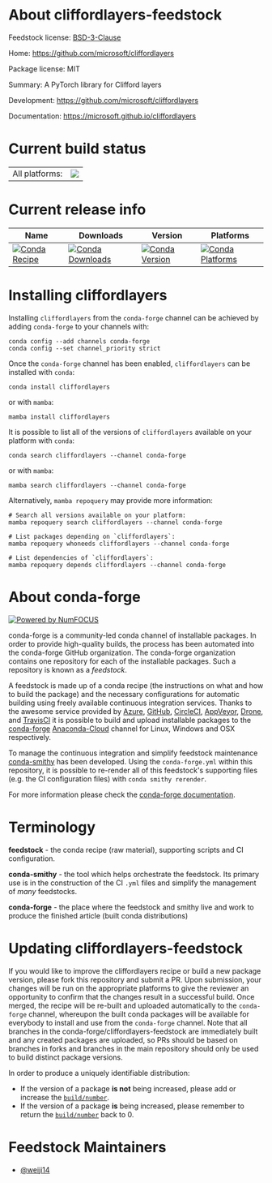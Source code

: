 About cliffordlayers-feedstock
==============================

Feedstock license: [BSD-3-Clause](https://github.com/conda-forge/cliffordlayers-feedstock/blob/main/LICENSE.txt)

Home: https://github.com/microsoft/cliffordlayers

Package license: MIT

Summary: A PyTorch library for Clifford layers

Development: https://github.com/microsoft/cliffordlayers

Documentation: https://microsoft.github.io/cliffordlayers

Current build status
====================


<table><tr><td>All platforms:</td>
    <td>
      <a href="https://dev.azure.com/conda-forge/feedstock-builds/_build/latest?definitionId=20097&branchName=main">
        <img src="https://dev.azure.com/conda-forge/feedstock-builds/_apis/build/status/cliffordlayers-feedstock?branchName=main">
      </a>
    </td>
  </tr>
</table>

Current release info
====================

| Name | Downloads | Version | Platforms |
| --- | --- | --- | --- |
| [![Conda Recipe](https://img.shields.io/badge/recipe-cliffordlayers-green.svg)](https://anaconda.org/conda-forge/cliffordlayers) | [![Conda Downloads](https://img.shields.io/conda/dn/conda-forge/cliffordlayers.svg)](https://anaconda.org/conda-forge/cliffordlayers) | [![Conda Version](https://img.shields.io/conda/vn/conda-forge/cliffordlayers.svg)](https://anaconda.org/conda-forge/cliffordlayers) | [![Conda Platforms](https://img.shields.io/conda/pn/conda-forge/cliffordlayers.svg)](https://anaconda.org/conda-forge/cliffordlayers) |

Installing cliffordlayers
=========================

Installing `cliffordlayers` from the `conda-forge` channel can be achieved by adding `conda-forge` to your channels with:

```
conda config --add channels conda-forge
conda config --set channel_priority strict
```

Once the `conda-forge` channel has been enabled, `cliffordlayers` can be installed with `conda`:

```
conda install cliffordlayers
```

or with `mamba`:

```
mamba install cliffordlayers
```

It is possible to list all of the versions of `cliffordlayers` available on your platform with `conda`:

```
conda search cliffordlayers --channel conda-forge
```

or with `mamba`:

```
mamba search cliffordlayers --channel conda-forge
```

Alternatively, `mamba repoquery` may provide more information:

```
# Search all versions available on your platform:
mamba repoquery search cliffordlayers --channel conda-forge

# List packages depending on `cliffordlayers`:
mamba repoquery whoneeds cliffordlayers --channel conda-forge

# List dependencies of `cliffordlayers`:
mamba repoquery depends cliffordlayers --channel conda-forge
```


About conda-forge
=================

[![Powered by
NumFOCUS](https://img.shields.io/badge/powered%20by-NumFOCUS-orange.svg?style=flat&colorA=E1523D&colorB=007D8A)](https://numfocus.org)

conda-forge is a community-led conda channel of installable packages.
In order to provide high-quality builds, the process has been automated into the
conda-forge GitHub organization. The conda-forge organization contains one repository
for each of the installable packages. Such a repository is known as a *feedstock*.

A feedstock is made up of a conda recipe (the instructions on what and how to build
the package) and the necessary configurations for automatic building using freely
available continuous integration services. Thanks to the awesome service provided by
[Azure](https://azure.microsoft.com/en-us/services/devops/), [GitHub](https://github.com/),
[CircleCI](https://circleci.com/), [AppVeyor](https://www.appveyor.com/),
[Drone](https://cloud.drone.io/welcome), and [TravisCI](https://travis-ci.com/)
it is possible to build and upload installable packages to the
[conda-forge](https://anaconda.org/conda-forge) [Anaconda-Cloud](https://anaconda.org/)
channel for Linux, Windows and OSX respectively.

To manage the continuous integration and simplify feedstock maintenance
[conda-smithy](https://github.com/conda-forge/conda-smithy) has been developed.
Using the ``conda-forge.yml`` within this repository, it is possible to re-render all of
this feedstock's supporting files (e.g. the CI configuration files) with ``conda smithy rerender``.

For more information please check the [conda-forge documentation](https://conda-forge.org/docs/).

Terminology
===========

**feedstock** - the conda recipe (raw material), supporting scripts and CI configuration.

**conda-smithy** - the tool which helps orchestrate the feedstock.
                   Its primary use is in the construction of the CI ``.yml`` files
                   and simplify the management of *many* feedstocks.

**conda-forge** - the place where the feedstock and smithy live and work to
                  produce the finished article (built conda distributions)


Updating cliffordlayers-feedstock
=================================

If you would like to improve the cliffordlayers recipe or build a new
package version, please fork this repository and submit a PR. Upon submission,
your changes will be run on the appropriate platforms to give the reviewer an
opportunity to confirm that the changes result in a successful build. Once
merged, the recipe will be re-built and uploaded automatically to the
`conda-forge` channel, whereupon the built conda packages will be available for
everybody to install and use from the `conda-forge` channel.
Note that all branches in the conda-forge/cliffordlayers-feedstock are
immediately built and any created packages are uploaded, so PRs should be based
on branches in forks and branches in the main repository should only be used to
build distinct package versions.

In order to produce a uniquely identifiable distribution:
 * If the version of a package **is not** being increased, please add or increase
   the [``build/number``](https://docs.conda.io/projects/conda-build/en/latest/resources/define-metadata.html#build-number-and-string).
 * If the version of a package **is** being increased, please remember to return
   the [``build/number``](https://docs.conda.io/projects/conda-build/en/latest/resources/define-metadata.html#build-number-and-string)
   back to 0.

Feedstock Maintainers
=====================

* [@weiji14](https://github.com/weiji14/)

